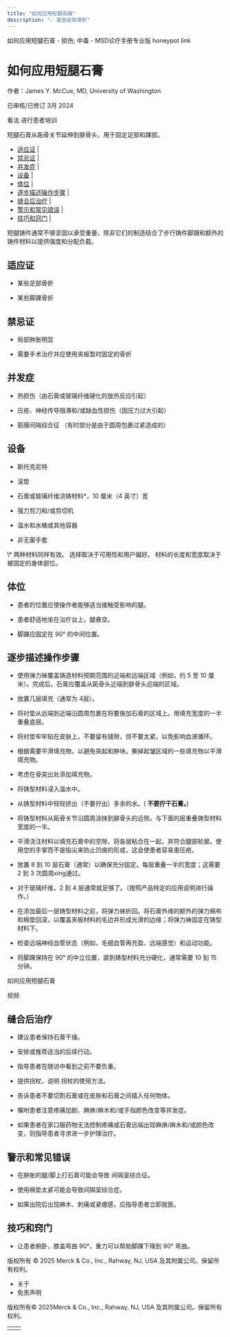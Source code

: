 ```yaml
---
title: "如何应用短腿石膏"
description: "- 某些足部骨折"
---
```


﻿如何应用短腿石膏 \- 损伤; 中毒 \- MSD诊疗手册专业版 honeypot link

# 如何应用短腿石膏

作者：James Y. McCue, MD, University of Washington

已审核/已修订 3月 2024

看法 进行患者培训

短腿石膏从跖骨关节延伸到腓骨头，用于固定足部和踝部。

- [适应证](#适应证_v54077840_zh) \|
- [禁忌证](#禁忌证_v54077847_zh) \|
- [并发症](#并发症_v54077854_zh) \|
- [设备](#设备_v54077867_zh) \|
- [体位](#体位_v54077883_zh) \|
- [逐步描述操作步骤](#逐步描述操作步骤_v54077892_zh) \|
- [缝合后治疗](#缝合后治疗_v54077926_zh) \|
- [警示和常见错误](#警示和常见错误_v54077944_zh) \|
- [技巧和窍门](#技巧和窍门_v54077954_zh) \|

短腿铸件通常不够坚固以承受重量，除非它们的制造结合了步行铸件脚跟和额外的铸件材料以提供强度和分配负载。

## 适应证

- 某些足部骨折

- 某些脚踝骨折


## 禁忌证

- 局部肿胀明显

- 需要手术治疗并应使用夹板暂时固定的骨折


## 并发症

- 热损伤（由石膏或玻璃纤维硬化的放热反应引起）

- 压疮、神经传导阻滞和/或缺血性损伤（因压力过大引起）

- 筋膜间隔综合征 （有时部分是由于圆周包裹过紧造成的）


## 设备

- 斯托克尼特

- 滚垫

- 石膏或玻璃纤维浇铸材料\*，10 厘米（4 英寸）宽

- 强力剪刀和/或剪切机

- 温水和水桶或其他容器

- 非无菌手套


\\* 两种材料同样有效。 选择取决于可用性和用户偏好。 材料的长度和宽度取决于被固定的身体部位。

## 体位

- 患者的位置应使操作者能够适当接触受影响的腿。

- 患者舒适地坐在治疗台上，腿悬空。

- 脚踝应固定在 90° 的中间位置。


## 逐步描述操作步骤

- 使用弹力袜覆盖铸造材料预期范围的近端和远端区域（例如，约 5 至 10 厘米）。完成后，石膏应覆盖从跖骨头近端到腓骨头远端的区域。

- 放置几层填充（通常为 4层）。

- 将衬垫从远端到近端沿圆周包裹在将要施加石膏的区域上。用填充宽度的一半重叠底层。

- 将衬垫牢牢贴在皮肤上，不要留有缝隙，但不要太紧，以免影响血液循环。

- 根据需要平滑填充物，以避免突起和肿块。撕掉起皱区域的一些填充物以平滑填充物。

- 考虑在骨突出处添加填充物。

- 将铸型材料浸入温水中。

- 从铸型材料中轻轻挤出（不要拧出）多余的水。( **不要拧干石膏。**)

- 将铸型材料从跖骨关节沿圆周涂抹到腓骨头的远侧，与下面的层重叠铸型材料宽度的一半。

- 平滑浇注材料以填充石膏中的空隙，将各层粘合在一起，并符合腿部轮廓。使用您的手掌而不是指尖来防止凹痕的形成，这会使患者容易患压疮。

- 放置 8 到 10 层石膏（通常）以确保充分固定。每层重叠一半的宽度；这需要 2 到 3 次圆周xing通过。

- 对于玻璃纤维，2 到 4 层通常就足够了。（按照产品特定的应用说明进行操作。）

- 在添加最后一层铸型材料之前，将弹力袜折回。将石膏外缘的额外的弹力棉布和棉垫回滚，以覆盖夹板材料的毛边并形成光滑的边缘；将弹力袜固定在铸型材料下。

- 检查远端神经血管状态（例如，毛细血管再充盈、远端感觉）和运动功能。

- 将脚踝保持在 90° 的中立位置，直到铸型材料充分硬化，通常需要 10 到 15 分钟。


如何应用短腿石膏



视频

## 缝合后治疗

- 建议患者保持石膏干燥。

- 安排或推荐适当的后续行动。

- 指导患者在随访中看到之前不要负重。

- 提供拐杖，说明 拐杖的使用方法。

- 告诉患者不要切割石膏或在皮肤和石膏之间插入任何物体。

- 嘱咐患者注意疼痛加剧、麻痹/麻木和/或手指颜色改变等并发症。

- 如果患者在家口服药物无法控制疼痛或石膏远端出现麻痹/麻木和/或颜色改变，则指导患者寻求进一步护理治疗。


## 警示和常见错误

- 在肿胀的腿/脚上打石膏可能会导致 间隔室综合征。

- 使用棉垫太紧可能会导致间隔室综合症。

- 如果出院后出现麻木、刺痛或紧绷感，应指导患者立即就医。


## 技巧和窍门

- 让患者俯卧，膝盖弯曲 90°，重力可以帮助脚踝下降到 90° 弯曲。




版权所有 © 2025
Merck & Co., Inc., Rahway, NJ, USA 及其附属公司。保留所有权利。

- 关于
- 免责声明

版权所有© 2025Merck & Co., Inc., Rahway, NJ, USA 及其附属公司。保留所有权利。

|     |     |
| --- | --- |
|  |  |